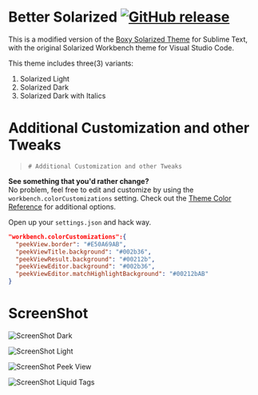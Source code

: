 # Better Solarized [![GitHub release](https://img.shields.io/github/release/ginfuru/vscode-better-solarized.svg)](https://github.com/ginfuru/vscode-better-solarized/releases)

This is a modified version of the [Boxy Solarized Theme](https://github.com/ihodev/sublime-boxy) for Sublime Text, with the original Solarized Workbench theme for Visual Studio Code.

This theme includes three(3) variants:

1. Solarized Light
2. Solarized Dark
3. Solarized Dark with Italics

# Additional Customization and other Tweaks

> `# Additional Customization and other Tweaks`

**See something that you'd rather change?**<br>
No problem, feel free to edit and customize by using the `workbench.colorCustomizations` setting. Check out the [Theme Color Reference](https://code.visualstudio.com/docs/getstarted/theme-color-reference) for additional options.

Open up your `settings.json` and hack way.

```json
"workbench.colorCustomizations":{
  "peekView.border": "#E50A69AB",
  "peekViewTitle.background": "#002b36",
  "peekViewResult.background": "#00212b",
  "peekViewEditor.background": "#002b36",
  "peekViewEditor.matchHighlightBackground": "#00212bAB"
}
```

# ScreenShot

![ScreenShot Dark](https://raw.github.com/ginfuru/vscode-better-solarized-dark/master/images/screenshotA.png)

![ScreenShot Light](https://raw.github.com/ginfuru/vscode-better-solarized-dark/master/images/ScreenShotD.png)

![ScreenShot Peek View](https://raw.github.com/ginfuru/vscode-better-solarized-dark/master/images/screenshotB.png)

![ScreenShot Liquid Tags](https://raw.github.com/ginfuru/vscode-better-solarized-dark/master/images/screenshotC.png)
